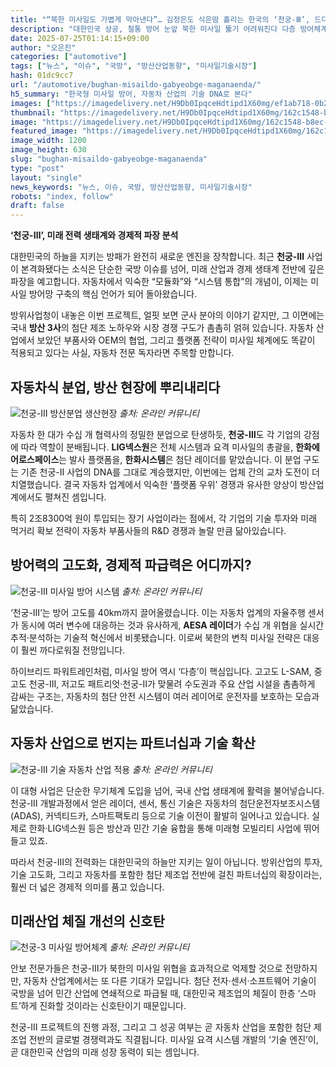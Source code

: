 ```yaml
---
title: "“북한 미사일도 가볍게 막아낸다”… 김정은도 식은땀 흘리는 한국의 ‘천궁-Ⅲ’, 드디어 시동"
description: "대한민국 상공, 철통 방어 눈앞 북한 미사일 뚫기 어려워진다 다층 방어체계 중심축 ‘천궁-Ⅲ’ ..."
date: 2025-07-25T01:14:15+09:00
author: "오은진"
categories: ["automotive"]
tags: ["뉴스", "이슈", "국방", "방산산업동향", "미사일기술시장"]
hash: 01dc9cc7
url: "/automotive/bughan-misaildo-gabyeobge-maganaenda/"
h5_summary: "한국형 미사일 방어, 자동차 산업의 기술 DNA로 본다"
images: ["https://imagedelivery.net/H9Db0IpqceHdtipd1X60mg/ef1ab718-0b2d-4e1d-46ce-0900ff952200/public", "https://imagedelivery.net/H9Db0IpqceHdtipd1X60mg/5a2e5740-d48a-4573-d75e-1ba97ecc5400/public", "https://imagedelivery.net/H9Db0IpqceHdtipd1X60mg/dd297793-be84-4992-54f2-a14e7426c100/public", "https://imagedelivery.net/H9Db0IpqceHdtipd1X60mg/162c1548-b8ec-416d-e1b0-d16547959500/public", "https://imagedelivery.net/H9Db0IpqceHdtipd1X60mg/0e9c4f88-3534-48e8-8130-1b37bb445d00/public"]
thumbnail: "https://imagedelivery.net/H9Db0IpqceHdtipd1X60mg/162c1548-b8ec-416d-e1b0-d16547959500/public"
image: "https://imagedelivery.net/H9Db0IpqceHdtipd1X60mg/162c1548-b8ec-416d-e1b0-d16547959500/public"
featured_image: "https://imagedelivery.net/H9Db0IpqceHdtipd1X60mg/162c1548-b8ec-416d-e1b0-d16547959500/public"
image_width: 1200
image_height: 630
slug: "bughan-misaildo-gabyeobge-maganaenda"
type: "post"
layout: "single"
news_keywords: "뉴스, 이슈, 국방, 방산산업동향, 미사일기술시장"
robots: "index, follow"
draft: false
---
```


**‘천궁-Ⅲ’, 미래 전력 생태계와 경제적 파장 분석**

대한민국의 하늘을 지키는 방패가 완전히 새로운 엔진을 장착합니다. 최근 **천궁-Ⅲ** 사업이 본격화됐다는 소식은 단순한 국방 이슈를 넘어, 미래 산업과 경제 생태계 전반에 깊은 파장을 예고합니다. 자동차에서 익숙한 “모듈화”와 “시스템 통합”의 개념이, 이제는 미사일 방어망 구축의 핵심 언어가 되어 돌아왔습니다.

방위사업청이 내놓은 이번 프로젝트, 얼핏 보면 군사 분야의 이야기 같지만, 그 이면에는 국내 **방산 3사**의 첨단 제조 노하우와 시장 경쟁 구도가 촘촘히 얽혀 있습니다. 자동차 산업에서 보았던 부품사와 OEM의 협업, 그리고 플랫폼 전략이 미사일 체계에도 똑같이 적용되고 있다는 사실, 자동차 전문 독자라면 주목할 만합니다.

## 자동차식 분업, 방산 현장에 뿌리내리다

![천궁-Ⅲ 방산분업 생산현장](https://imagedelivery.net/H9Db0IpqceHdtipd1X60mg/ef1ab718-0b2d-4e1d-46ce-0900ff952200/public)
*출처: 온라인 커뮤니티*


자동차 한 대가 수십 개 협력사의 정밀한 분업으로 탄생하듯, **천궁-Ⅲ**도 각 기업의 강점에 따라 역할이 분배됩니다. **LIG넥스원**은 전체 시스템과 요격 미사일의 총괄을, **한화에어로스페이스**는 발사 플랫폼을, **한화시스템**은 첨단 레이더를 맡았습니다. 이 분업 구도는 기존 천궁-Ⅱ 사업의 DNA를 그대로 계승했지만, 이번에는 업체 간의 교차 도전이 더 치열했습니다. 결국 자동차 업계에서 익숙한 ‘플랫폼 우위’ 경쟁과 유사한 양상이 방산업계에서도 펼쳐진 셈입니다.

특히 2조8300억 원이 투입되는 장기 사업이라는 점에서, 각 기업의 기술 투자와 미래 먹거리 확보 전략이 자동차 부품사들의 R&D 경쟁과 놀랄 만큼 닮아있습니다.

## 방어력의 고도화, 경제적 파급력은 어디까지?

![천궁-Ⅲ 미사일 방어 시스템](https://imagedelivery.net/H9Db0IpqceHdtipd1X60mg/5a2e5740-d48a-4573-d75e-1ba97ecc5400/public)
*출처: 온라인 커뮤니티*


‘천궁-Ⅲ’는 방어 고도를 40km까지 끌어올렸습니다. 이는 자동차 업계의 자율주행 센서가 동시에 여러 변수에 대응하는 것과 유사하게, **AESA 레이더**가 수십 개 위협을 실시간 추적·분석하는 기술적 혁신에서 비롯됐습니다. 이로써 북한의 변칙 미사일 전략은 대응이 훨씬 까다로워질 전망입니다.

하이브리드 파워트레인처럼, 미사일 방어 역시 ‘다층’이 핵심입니다. 고고도 L-SAM, 중고도 천궁-Ⅲ, 저고도 패트리엇·천궁-Ⅱ가 맞물려 수도권과 주요 산업 시설을 촘촘하게 감싸는 구조는, 자동차의 첨단 안전 시스템이 여러 레이어로 운전자를 보호하는 모습과 닮았습니다.

## 자동차 산업으로 번지는 파트너십과 기술 확산

![천궁-Ⅲ 기술 자동차 산업 적용](https://imagedelivery.net/H9Db0IpqceHdtipd1X60mg/0e9c4f88-3534-48e8-8130-1b37bb445d00/public)
*출처: 온라인 커뮤니티*


이 대형 사업은 단순한 무기체계 도입을 넘어, 국내 산업 생태계에 활력을 불어넣습니다. 천궁-Ⅲ 개발과정에서 얻은 레이더, 센서, 통신 기술은 자동차의 첨단운전자보조시스템(ADAS), 커넥티드카, 스마트팩토리 등으로 기술 이전이 활발히 일어나고 있습니다. 실제로 한화·LIG넥스원 등은 방산과 민간 기술 융합을 통해 미래형 모빌리티 사업에 뛰어들고 있죠.

따라서 천궁-Ⅲ의 전력화는 대한민국의 하늘만 지키는 일이 아닙니다. 방위산업의 투자, 기술 고도화, 그리고 자동차를 포함한 첨단 제조업 전반에 걸친 파트너십의 확장이라는, 훨씬 더 넓은 경제적 의미를 품고 있습니다.

## 미래산업 체질 개선의 신호탄

![천궁-3 미사일 방어체계](https://imagedelivery.net/H9Db0IpqceHdtipd1X60mg/dd297793-be84-4992-54f2-a14e7426c100/public)
*출처: 온라인 커뮤니티*


안보 전문가들은 천궁-Ⅲ가 북한의 미사일 위협을 효과적으로 억제할 것으로 전망하지만, 자동차 산업계에서는 또 다른 기대가 모입니다. 첨단 전자·센서·소프트웨어 기술이 국방을 넘어 민간 산업에 연쇄적으로 파급될 때, 대한민국 제조업의 체질이 한층 ‘스마트’하게 진화할 것이라는 신호탄이기 때문입니다.

천궁-Ⅲ 프로젝트의 진행 과정, 그리고 그 성공 여부는 곧 자동차 산업을 포함한 첨단 제조업 전반의 글로벌 경쟁력과도 직결됩니다. 미사일 요격 시스템 개발의 ‘기술 엔진’이, 곧 대한민국 산업의 미래 성장 동력이 되는 셈입니다.
